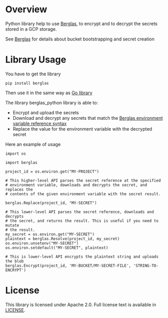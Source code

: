 # Overview

Python library help to use [Berglas](https://github.com/GoogleCloudPlatform/berglas), to encrypt and to decrypt the secrets stored in a GCP storage.

See [Berglas](https://github.com/GoogleCloudPlatform/berglas) for details about bucket bootstrapping and secret creation

# Library Usage

You have to get the library
```
pip install berglas
```

Then use it in the same way as [Go library](https://github.com/GoogleCloudPlatform/berglas/blob/master/README.md#library-usage)

The library berglas_python library is able to:

- Encrypt and upload the secrets
- Download and decrypt any secrets that match the [Berglas environment variable reference syntax](https://github.com/GoogleCloudPlatform/berglas/blob/master/doc/reference-syntax.md)
- Replace the value for the environment variable with the decrypted secret

Here an example of usage
```
import os

import berglas

project_id = os.environ.get("MY-PROJECT")

# This higher-level API parses the secret reference at the specified
# environment variable, downloads and decrypts the secret, and replaces the
# contents of the given environment variable with the secret result.

berglas.Replace(project_id, "MY-SECRET")

# This lower-level API parses the secret reference, downloads and decrypts
# the secret, and returns the result. This is useful if you need to mutate
# the result.
my_secret = os.environ.get("MY-SECRET")
plaintext = berglas.Resolve(project_id, my_secret)
os.environ.unsetenv("MY-SECRET")
os.environ.setdefault("MY-SECRET", plaintext)

# This is lower-level API encrypts the plaintext string and uploads the blob
berglas.Encrypt(project_id, 'MY-BUCKET/MY-SECRET-FILE', 'STRING-TO-ENCRYPT')
```

# License

This library is licensed under Apache 2.0. Full license text is available in
[LICENSE](https://github.com/guillaumeblaquiere/berglas-python/tree/master/LICENSE).

